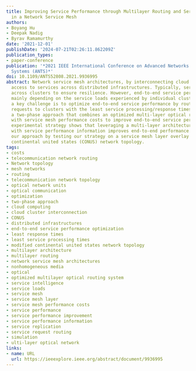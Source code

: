 ```yaml
---
title: Improving Service Performance through Multilayer Routing and Service Intelligence
  in a Network Service Mesh
authors:
- Boyang Hu
- Deepak Nadig
- Byrav Ramamurthy
date: '2021-12-01'
publishDate: '2024-07-21T02:26:11.862209Z'
publication_types:
- paper-conference
publication: '*2021 IEEE International Conference on Advanced Networks and Telecommunications
  Systems (ANTS)*'
doi: 10.1109/ANTS52808.2021.9936995
abstract: Network service mesh architectures, by interconnecting cloud clusters, provide
  access to services across distributed infrastructures. Typically, services are replicated
  across clusters to ensure resilience. However, end-to-end service performance varies
  mainly depending on the service loads experienced by individual clusters. Therefore,
  a key challenge is to optimize end-to-end service performance by routing service
  requests to clusters with the least service processing/response times. We present
  a two-phase approach that combines an optimized multi-layer optical routing system
  with service mesh performance costs to improve end-to-end service performance. Our
  experimental strategy shows that leveraging a multi-layer architecture in combination
  with service performance information improves end-to-end performance. We evaluate
  our approach by testing our strategy on a service mesh layer overlay on a modified
  continental united states (CONUS) network topology.
tags:
- costs
- telecommunication network routing
- Network topology
- mesh networks
- routing
- telecommunication network topology
- optical network units
- optical communication
- optimization
- two-phase approach
- cloud computing
- cloud cluster interconnection
- CONUS
- distributed infrastructures
- end-to-end service performance optimization
- least response times
- least service processing times
- modified continental united states network topology
- multilayer architecture
- multilayer routing
- network service mesh architectures
- nonhomogeneous media
- optical
- optimized multilayer optical routing system
- service intelligence
- service loads
- service mesh
- service mesh layer
- service mesh performance costs
- service performance
- service performance improvement
- service performance information
- service replication
- service request routing
- simulation
- ulti-layer optical network
links:
- name: URL
  url: https://ieeexplore.ieee.org/abstract/document/9936995
---
```

